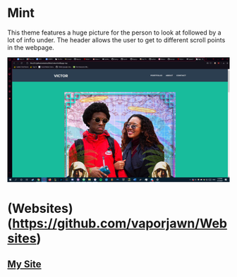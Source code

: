 # Mint

This theme features a huge picture for the person to look at followed by
a lot of info under.  The header allows the user to get to different scroll points
in the webpage.

![website](website.png)

# (Websites)(https://github.com/vaporjawn/Websites)

## [My Site](https://vaporjawn.github.io/)

